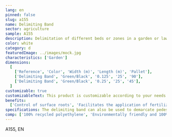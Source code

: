 ```yaml
---
lang: en
pinned: false
slug: a155
name: Delimiting Band
sector: agriculture
sample: A155
description: Delimitation of different beds or zones in a garden or lawn. It can also be used in borders.
color: white
category: d
featuredImage: ../images/mock.jpg
characteristics: ['Garden']
dimensions:
  [
    ['Reference', 'Color', 'Width (m)', 'Length (m)', 'Pallet'],
    ['Delimiting Band', 'Green/Black', '0.125', '25', '90'],
    ['Delimiting Band', 'Green/Black', '0.25', '25', '45'],
  ]
customizable: true
customizableText: This product is customizable according to your needs. Contact us for more information.
benefits:
  ['Control of surface roots', 'Facilitates the application of fertilizers and other products']
specifications: The delimiting band can also be used to demarcate pedestrian paths and cycle paths.
comp: ['100% recycled polyethylene', 'Environmentally friendly and 100% recyclable']
---
```


A155, EN
